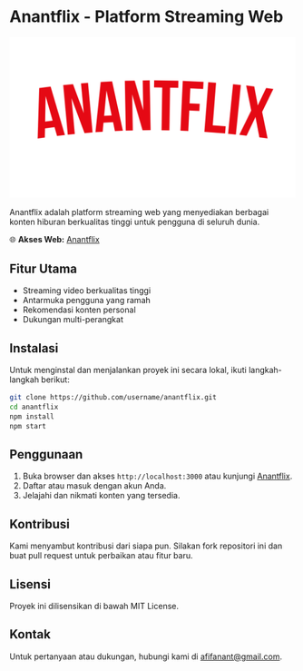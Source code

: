 # Anantflix - Platform Streaming Web

![Anantflix Banner](images/logo.png)

Anantflix adalah platform streaming web yang menyediakan berbagai konten hiburan berkualitas tinggi untuk pengguna di seluruh dunia.

🌐 **Akses Web:** [Anantflix](https://anantflix.netlify.app/)

## Fitur Utama
- Streaming video berkualitas tinggi
- Antarmuka pengguna yang ramah
- Rekomendasi konten personal
- Dukungan multi-perangkat

## Instalasi
Untuk menginstal dan menjalankan proyek ini secara lokal, ikuti langkah-langkah berikut:
```bash
git clone https://github.com/username/anantflix.git
cd anantflix
npm install
npm start
```

## Penggunaan
1. Buka browser dan akses `http://localhost:3000` atau kunjungi [Anantflix](https://anantflix.netlify.app/).
2. Daftar atau masuk dengan akun Anda.
3. Jelajahi dan nikmati konten yang tersedia.

## Kontribusi
Kami menyambut kontribusi dari siapa pun. Silakan fork repositori ini dan buat pull request untuk perbaikan atau fitur baru.

## Lisensi
Proyek ini dilisensikan di bawah MIT License.

## Kontak
Untuk pertanyaan atau dukungan, hubungi kami di afifanant@gmail.com.

